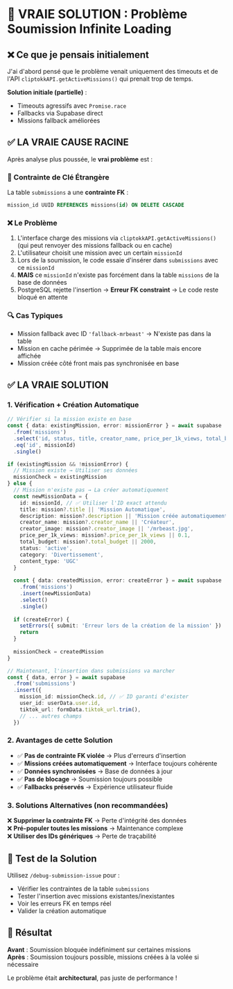 # 🎯 VRAIE SOLUTION : Problème Soumission Infinite Loading

## ❌ Ce que je pensais initialement

J'ai d'abord pensé que le problème venait uniquement des timeouts et de l'API `cliptokkAPI.getActiveMissions()` qui prenait trop de temps.

**Solution initiale (partielle)** :
- Timeouts agressifs avec `Promise.race`
- Fallbacks via Supabase direct
- Missions fallback améliorées

## ✅ LA VRAIE CAUSE RACINE

Après analyse plus poussée, le **vrai problème** est :

### 🔗 Contrainte de Clé Étrangère

La table `submissions` a une **contrainte FK** :
```sql
mission_id UUID REFERENCES missions(id) ON DELETE CASCADE
```

### ❌ Le Problème

1. L'interface charge des missions via `cliptokkAPI.getActiveMissions()` (qui peut renvoyer des missions fallback ou en cache)
2. L'utilisateur choisit une mission avec un certain `missionId`
3. Lors de la soumission, le code essaie d'insérer dans `submissions` avec ce `missionId`
4. **MAIS** ce `missionId` n'existe pas forcément dans la table `missions` de la base de données
5. PostgreSQL rejette l'insertion → **Erreur FK constraint** → Le code reste bloqué en attente

### 🔍 Cas Typiques

- Mission fallback avec ID `'fallback-mrbeast'` → N'existe pas dans la table
- Mission en cache périmée → Supprimée de la table mais encore affichée
- Mission créée côté front mais pas synchronisée en base

## ✅ LA VRAIE SOLUTION

### 1. Vérification + Création Automatique

```typescript
// Vérifier si la mission existe en base
const { data: existingMission, error: missionError } = await supabase
  .from('missions')
  .select('id, status, title, creator_name, price_per_1k_views, total_budget')
  .eq('id', missionId)
  .single()

if (existingMission && !missionError) {
  // Mission existe → Utiliser ses données
  missionCheck = existingMission
} else {
  // Mission n'existe pas → La créer automatiquement
  const newMissionData = {
    id: missionId, // ✅ Utiliser l'ID exact attendu
    title: mission?.title || 'Mission Automatique',
    description: mission?.description || 'Mission créée automatiquement',
    creator_name: mission?.creator_name || 'Créateur',
    creator_image: mission?.creator_image || '/mrbeast.jpg',
    price_per_1k_views: mission?.price_per_1k_views || 0.1,
    total_budget: mission?.total_budget || 2000,
    status: 'active',
    category: 'Divertissement',
    content_type: 'UGC'
  }
  
  const { data: createdMission, error: createError } = await supabase
    .from('missions')
    .insert(newMissionData)
    .select()
    .single()
    
  if (createError) {
    setErrors({ submit: 'Erreur lors de la création de la mission' })
    return
  }
  
  missionCheck = createdMission
}

// Maintenant, l'insertion dans submissions va marcher
const { data, error } = await supabase
  .from('submissions')
  .insert({
    mission_id: missionCheck.id, // ✅ ID garanti d'exister
    user_id: userData.user.id,
    tiktok_url: formData.tiktok_url.trim(),
    // ... autres champs
  })
```

### 2. Avantages de cette Solution

- ✅ **Pas de contrainte FK violée** → Plus d'erreurs d'insertion
- ✅ **Missions créées automatiquement** → Interface toujours cohérente
- ✅ **Données synchronisées** → Base de données à jour
- ✅ **Pas de blocage** → Soumission toujours possible
- ✅ **Fallbacks préservés** → Expérience utilisateur fluide

### 3. Solutions Alternatives (non recommandées)

❌ **Supprimer la contrainte FK** → Perte d'intégrité des données  
❌ **Pré-populer toutes les missions** → Maintenance complexe  
❌ **Utiliser des IDs génériques** → Perte de traçabilité  

## 🧪 Test de la Solution

Utilisez `/debug-submission-issue` pour :
- Vérifier les contraintes de la table `submissions`
- Tester l'insertion avec missions existantes/inexistantes
- Voir les erreurs FK en temps réel
- Valider la création automatique

## 🎉 Résultat

**Avant** : Soumission bloquée indéfiniment sur certaines missions  
**Après** : Soumission toujours possible, missions créées à la volée si nécessaire

Le problème était **architectural**, pas juste de performance ! 